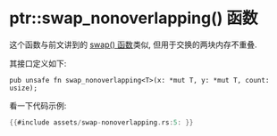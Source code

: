 # ptr::swap_nonoverlapping() 函数

这个函数与前文讲到的 [swap() 函数](swap-replace-fn.md)类似, 但用于交换的两块内存不重叠.

其接口定义如下:

```rust, ignore
pub unsafe fn swap_nonoverlapping<T>(x: *mut T, y: *mut T, count: usize);
```

看一下代码示例:

```rust
{{#include assets/swap-nonoverlapping.rs:5: }}
```
